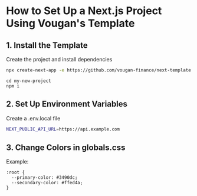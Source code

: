 # How to Set Up a Next.js Project Using Vougan's Template

## 1. Install the Template
Create the project and install dependencies

```bash
npx create-next-app -e https://github.com/vougan-finance/next-template
```

```
cd my-new-project
npm i
```

## 2. Set Up Environment Variables
Create a .env.local file
```bash
NEXT_PUBLIC_API_URL=https://api.example.com
```

## 3. Change Colors in globals.css

Example:
```
:root {
  --primary-color: #3490dc;
  --secondary-color: #ffed4a;
}
```
